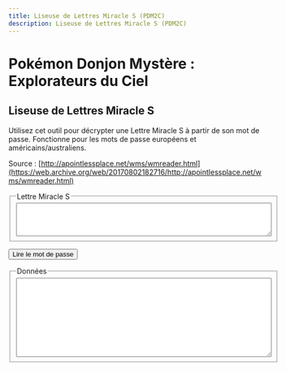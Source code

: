 ```yaml
---
title: Liseuse de Lettres Miracle S (PDM2C)
description: Liseuse de Lettres Miracle S (PDM2C)
---
```

# Pokémon Donjon Mystère : Explorateurs du Ciel
## Liseuse de Lettres Miracle S

Utilisez cet outil pour décrypter une Lettre Miracle S à partir de son mot de passe. Fonctionne pour les mots de passe européens et américains/australiens.

Source : [http://apointlessplace.net/wms/wmreader.html](https://web.archive.org/web/20170802182716/http://apointlessplace.net/wms/wmreader.html)

<script type="text/javascript" src="/assets/js/tools/PMD2S/wmutils.js"></script>
<script type="text/javascript" src="/assets/js/tools/PMD2S/wm.js"></script>
<script type="text/javascript" src="/assets/js/tools/PMD2S/sky_dungeon-fr.js"></script>
<script type="text/javascript" src="/assets/js/tools/PMD2S/sky_item-fr.js"></script>
<script type="text/javascript" src="/assets/js/tools/PMD2S/sky_poke-fr.js"></script>
<script type="text/javascript">
		// This is used in wm.js.
		function getOption(name) {
			switch(name) {
				default:
					return false;
				break;
			}
		}
		
		// Don't allow option setting on this page.
		function setOption(name, value) {
			return false;
		}
		
		function setError(text) {
			$('outputbox').value = text;
		}
		
		function doReadCode() {
			let mailString = WMSParser.sanitize($('inputbox').value);
			if(mailString.length != 34) {
				setError("La chaîne de caractères de la Lettre Miracle S semble invalide.");
				return false;
			}
			
			// Read and convert the string.
			let mailStringUser = prettyMailString(mailString, 2, 7);
			let descrambled = WMSParser.unscrambleString(mailString);
			let ebits = WMSParser.bytesToBits(descrambled);
			let dbits = WMSParser.decryptBitStream(ebits);
			let struct = WMSParser.bitsToStructure(dbits);
			
			let valid = false;
			let eu = false;
			// Does it validate?
			if(struct.checksum == WMSParser.calculateChecksum(dbits)) {
				valid = true;
			}
			else {
				// Try EU!
				descrambled = WMSParser.unscrambleString(mailString, WMSParser.byteSwapEU);
				ebits = WMSParser.bytesToBits(descrambled);
				dbits = WMSParser.decryptBitStream(ebits);
				struct = WMSParser.bitsToStructure(dbits);
				
				// Does it validate now?
				if(struct.checksum == WMSParser.calculateChecksum(dbits)) {
					valid = true;
					eu = true;
				}
			}
			
			if(!valid) {
				$('outputbox').value = "Ce code ne semble pas être valide.";
				return;
			}
			
			let output = "";
			
			// Validate some data.
			if(struct.mailType != 4) {
				setError("Désolé, ce mot de passe semble invalide. Je ne peux pas le lire.");
				return false;
			}
			
			/*
				Location: Beach Cave 1F
				Mission: Find Blue Gummi.
				Client: whoever
				Reward: Money + Whatever
				
				Wonder Mail S:
			*/
			
			// Build the Mission data (oh boy...).
			let missionName;
			let noClient = false;
			let noFloor = false;
			let noReward = false;
			switch(struct.missionType) {
				case 0: // Rescue client
					missionName = "Sauver " + getMonName(struct.client);
				break;
				
				case 1: // Rescue target
					missionName = "Sauver " + getMonName(struct.target);
				break;
				
				case 2: // Escort
					missionName = "Escorter " + getMonName(struct.client) + "jusqu'à " + getMonName(struct.target);
				break;
				
				case 3: // Explore
					switch(struct.missionSpecial) {
						case 1:
							missionName = "Explorer la Chambre Scellée avec " + getMonName(struct.client);
						break;
						
						case 2:
							missionName = "Explorer la Chambre Dorée avec " + getMonName(struct.client);
						break;
						
						case 3:
							missionName = "Explorer le nouveau donjon avec " + getMonName(struct.client);
						break;
						
						default:
							missionName = "Explorer avec " + getMonName(struct.client);
						break;
					}
				break;
				break;
				
				case 4: // Prospect
					missionName = "Prospecter l'objet " + getItemName(struct.targetItem) + " avec " + getMonName(struct.client);
				break;

				case 5: // Guide
					missionName = "Guider " + getMonName(struct.client);
				break;
				
				case 6: // Find item
					missionName = "Trouver " + getItemName(struct.targetItem);
				break;

				case 7: // Deliver item
					missionName = "Livrer " + getItemName(struct.targetItem);
				break;
				
				case 8: // Search
					missionName = "Chercher " + getMonName(struct.target ? struct.target : struct.client);
				break;

				case 9: // Outlaw - item
					missionName = "Prendre l'objet " + getItemName(struct.targetItem) + " à " + getMonName(struct.target);
					
					if(struct.missionSpecial == 1) {
						missionName += " (caché)";
					}
					else if(struct.missionSpecial == 2) {
						missionName += " (fuite)";
					}
				break;

				case 10: // Outlaw - kill
					missionName = "Arrêter " + getMonName(struct.target) + ".";
					
					if(struct.missionSpecial == 4) {
						missionName += " (Escorte de " + getMonName(struct.client) + ").";
					}
					else if(struct.missionSpecial == 5) {
						missionName += " (fuite)";
					}
					else if(struct.missionSpecial == 6) {
						missionName += " (Maison de monstres - étage spécial avec " + getMonName(struct.target) + " et " + getMonName(struct.target2) + ").";
					}
					else if(struct.missionSpecial == 7) {
						missionName += " (Maison de monstres).";
					}
				break;

				case 11: // Challenge
					// The fixed challenges 1-5 operate on client only. Challenge 0 operates on client and target/target2 (if nonzero).
					// target is preferred here, but target2 is checked anyway.
					if(struct.missionSpecial > 0 && struct.missionSpecial < 6) {
						missionName = "Battre " + getMonName(struct.client);
					}
					else if(struct.missionSpecial == 0 && (struct.target != 0 || struct.target2 != 0)) {
						let target = struct.target || struct.target2;
						missionName = "Battre " + getMonName(struct.client) + " et " + getMonName(target);
					}
					else {
						missionName = "Battre " + getMonName(struct.client);
					}
				break;
				
				case 12: // Treasure hunt
					missionName = "Trouver le trésor";
					noClient = true;
					noReward = true;
				break;
				
				case 14:
					missionName = "Débloquer un donjon des Sept Trésors";
					noFloor = true;
					noClient = true;
					noReward = true;
				break;

				default:
					missionName = "Type de mission inconnu " + struct.missionType + " (spécial = " + struct.missionSpecial + ")";
				break;
			}
			
			// Build the Client line.
			if(!noClient) {
				output += "Client : " + getMonName(struct.client) + "\n";
			}
			
			// Add the mission data.
			output += "Objectif : " + missionName + ".\n";
			
			// Build the location data, based on letiables in the mission data.
			let dungeon = getDungeonName(struct.dungeon);
			if(noFloor) {
				output += "Lieu : " + dungeon + "\n";
			}
			else {
				output += "Lieu : " + dungeon + " E. " + struct.floor + "\n";
			}
			
			// Build the Restrictions line.
			// multiple of 2: type restrict
			// non-multiple of 2: mon restrict
			if(struct.restriction == 0) {
				output += "Restriction : Aucune\n";
			}
			else if(struct.restrictionType == 1) {
				output += "Restriction : Avec " + (getMonName(struct.restriction)) + "\n";
			}
			else {
				let types = [
					0, "Normal", "Feu", "Eau", "Plante", "Electrik", "Glace", "Combat", "Poison",
					"Sol", "Vol", "Psy", "Insecte", "Roche", "Spectre", "Dragon", "Ténèbres", "Acier"
				];
				let restType = types[struct.restriction];
				if(!restType) {
					restType = "INCONNU";
				}
				output += "Restriction : Avec partenaire " + restType + "\n";
			}
			
			// Build the Reward line.
			if(!noReward) {
				let reward;
				switch(struct.rewardType) {
					case 0: // Money
						reward = "Argent";
					break;
					
					case 1: // Money + item
						reward = "Argent + " + getItemName(struct.reward);
					break;
					
					case 2: // Item
						reward = getItemName(struct.reward);
					break;

					case 3: // Item + Item
						reward = getItemName(struct.reward) + " + ??? (aléatoire)";
					break;

					case 4: // Random
						if(struct.reward) {
							reward = getItemName(struct.reward) + " + ??? (aléatoire)";
						}
						else {
							reward = "??? (aléatoire)";
						}
					break;

					case 5: // Egg
						reward = "Œuf";
					break;
					
					case 6: // Client joins
						reward = getMonName(struct.client) + " rejoint l'équipe";
					break;
					
					default:
						reward = "Type de récompense inconnu " + struct.rewardType;
					break;
				}
				output += "Récompense : " + reward + "\n";
			}
			
			// Add the code.
			output += "\nLettre Miracle S (" + (eu ? "EU" : "US/AU") + ") :\n" + mailStringUser;
			
			// Add warning
			if(struct.nullBits != 0)
				output = "ATTENTION ! Ce mot de passe n'a pas été correctement décrypté. Les données ci-dessous sont susceptibles d'être incorrectes.\n\n" + output;
			
			$('outputbox').value = output;
		}
</script>

<fieldset>
			<legend>Lettre Miracle S
			</legend>
			<textarea id="inputbox" rows="4" cols="60">
			</textarea>
</fieldset>
		
<button id="readBtn" onclick="doReadCode()">Lire le mot de passe
</button>
<fieldset>
			<legend>Données
			</legend>
			<textarea id="outputbox" rows="10" cols="60">
			</textarea>
</fieldset>